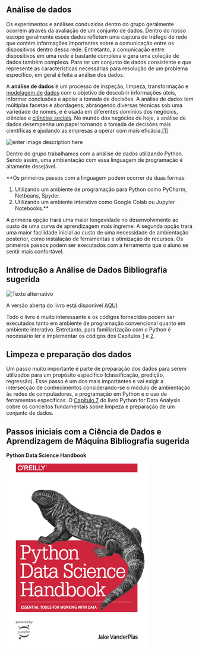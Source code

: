 
## Análise de dados

Os experimentos e análises conduzidas dentro do grupo geralmente ocorrem através da avaliação de um conjunto de dados. Dentro do nosso escopo geralmente esses dados refletem uma captura de tráfego de rede que contém informações importantes sobre a comunicação entre os dispositivos dentro dessa rede. Entretanto, a comunicação entre dispositivos em uma rede é bastante complexa e gera uma coleção de dados também complexa. Para ter um conjunto de dados consistente e que represente as características necessárias para resolução de um problema específico, em geral é feita a análise dos dados.

A **análise de dados** é um processo de inspeção, limpeza, transformação e [modelagem de](https://pt.wikipedia.org/wiki/Modelagem_de_dados "Modelagem de dados")  [dados](https://pt.wikipedia.org/wiki/Dados "Dados") com o objetivo de descobrir informações úteis, informar conclusões e apoiar a tomada de decisões. A análise de dados tem múltiplas facetas e abordagens, abrangendo diversas técnicas sob uma variedade de nomes, e é usada em diferentes domínios dos negócios, ciências e [ciências sociais](https://pt.wikipedia.org/wiki/Ci%C3%AAncias_sociais "Ciências sociais"). No mundo dos negócios de hoje, a análise de dados desempenha um papel tornando a tomada de decisões mais científicas e ajudando as empresas a operar com mais eficácia.[[1]](https://pt.wikipedia.org/wiki/An%C3%A1lise_de_dados#cite_note-1)

![enter image description here](https://github.com/fernandonakayama/guia_iniciacao_cientifica/blob/main/analise_dados/Data_Science_VD.png)

Dentro do grupo trabalhamos com a análise de dados utilizando Python. Sendo assim, uma ambientação com essa linguagem de programação é altamente desejável.

**Os primeiros passos com a linguagem podem ocorrer de duas formas:
 1. Utilizando um ambiente de programação para Python como PyCharm, Netbeans, Spyder.
 2. Utilizando um ambiente interativo como Google Colab ou Jupyter Notebooks.**
 
 A primeira opção trará uma maior longevidade no desenvolvimento ao custo de uma curva de aprendizagem mais íngreme. A segunda opção trará uma maior facilidade inicial ao custo de uma necessidade de ambientação posterior, como instalação de ferramentas e otimização de recursos.
Os primeiros passos podem ser executados com a ferramenta que o aluno se sentir mais confortável.

## Introdução a Análise de Dados Bibliografia sugerida

<img src="https://github.com/fernandonakayama/guia_iniciacao_cientifica/blob/main/analise_dados/cover.png" alt="Texto alternativo" width="200" height="300">

A versão aberta do livro está disponível [AQUI](https://wesmckinney.com/book/).

Todo o livro é muito interessante e os códigos fornecidos podem ser executados tanto em ambiente de programação convencional quanto em ambiente interativo. Entretanto, para familiarização com o Python é necessário ler e implementar os códigos dos Capítulos [1](https://wesmckinney.com/book/preliminaries) e [2](https://wesmckinney.com/book/python-basics).

## Limpeza e preparação dos dados

Um passo muito importante é parte de preparação dos dados para serem utilizados para um propósito específico (classificação, predição, regressão). Esse passo é um dos mais importantes e vai exigir a intersecção de conhecimentos considerando-se o módulo de ambientação às redes de computadores, a programação em Python e o uso de ferramentas específicas. O [Capítulo 7](https://wesmckinney.com/book/data-cleaning) do livro Python for Data Analysis cobre os conceitos fundamentais sobre limpeza e preparação de um conjunto de dados.

## Passos iniciais com a Ciência de Dados e Aprendizagem de Máquina Bibliografia sugerida

**Python Data Science Handbook**

<img src="PDSH-cover.png">






